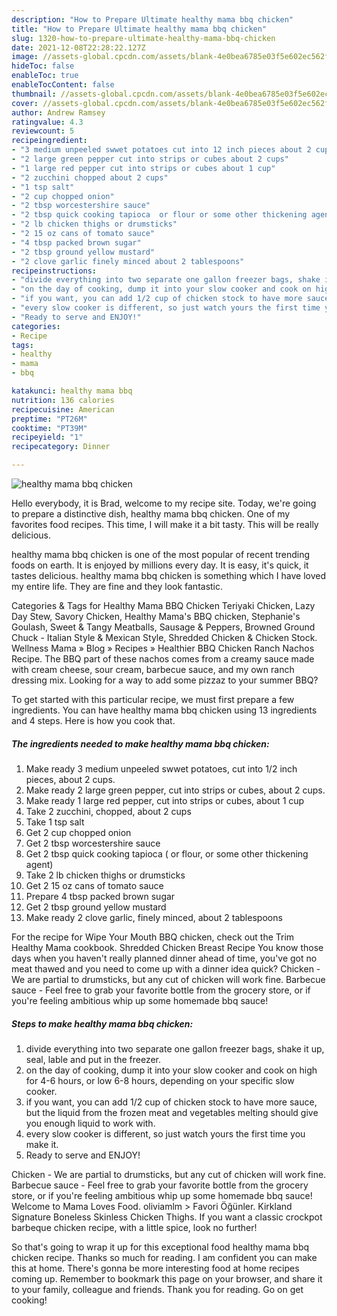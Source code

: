 ```yaml
---
description: "How to Prepare Ultimate healthy mama bbq chicken"
title: "How to Prepare Ultimate healthy mama bbq chicken"
slug: 1320-how-to-prepare-ultimate-healthy-mama-bbq-chicken
date: 2021-12-08T22:28:22.127Z
image: //assets-global.cpcdn.com/assets/blank-4e0bea6785e03f5e602ec562f230caae08da540cada707380b4fe1bbebba43da.png
hideToc: false
enableToc: true
enableTocContent: false
thumbnail: //assets-global.cpcdn.com/assets/blank-4e0bea6785e03f5e602ec562f230caae08da540cada707380b4fe1bbebba43da.png
cover: //assets-global.cpcdn.com/assets/blank-4e0bea6785e03f5e602ec562f230caae08da540cada707380b4fe1bbebba43da.png
author: Andrew Ramsey
ratingvalue: 4.3
reviewcount: 5
recipeingredient:
- "3 medium unpeeled swwet potatoes cut into 12 inch pieces about 2 cups"
- "2 large green pepper cut into strips or cubes about 2 cups"
- "1 large red pepper cut into strips or cubes about 1 cup"
- "2 zucchini chopped about 2 cups"
- "1 tsp salt"
- "2 cup chopped onion"
- "2 tbsp worcestershire sauce"
- "2 tbsp quick cooking tapioca  or flour or some other thickening agent"
- "2 lb chicken thighs or drumsticks"
- "2 15 oz cans of tomato sauce"
- "4 tbsp packed brown sugar"
- "2 tbsp ground yellow mustard"
- "2 clove garlic finely minced about 2 tablespoons"
recipeinstructions:
- "divide everything into two separate one gallon freezer bags, shake it up, seal, lable and put in the freezer."
- "on the day of cooking, dump it into your slow cooker and cook on high for 4-6 hours, or low 6-8 hours, depending on your specific slow cooker."
- "if you want, you can add 1/2 cup of chicken stock to have more sauce, but the liquid from the frozen meat and vegetables melting should give you enough liquid to work with."
- "every slow cooker is different, so just watch yours the first time you make it."
- "Ready to serve and ENJOY!"
categories:
- Recipe
tags:
- healthy
- mama
- bbq

katakunci: healthy mama bbq 
nutrition: 136 calories
recipecuisine: American
preptime: "PT26M"
cooktime: "PT39M"
recipeyield: "1"
recipecategory: Dinner

---
```



![healthy mama bbq chicken](//assets-global.cpcdn.com/assets/blank-4e0bea6785e03f5e602ec562f230caae08da540cada707380b4fe1bbebba43da.png)

Hello everybody, it is Brad, welcome to my recipe site. Today, we're going to prepare a distinctive dish, healthy mama bbq chicken. One of my favorites food recipes. This time, I will make it a bit tasty. This will be really delicious.

healthy mama bbq chicken is one of the most popular of recent trending foods on earth. It is enjoyed by millions every day. It is easy, it's quick, it tastes delicious. healthy mama bbq chicken is something which I have loved my entire life. They are fine and they look fantastic.

Categories &amp; Tags for Healthy Mama BBQ Chicken Teriyaki Chicken, Lazy Day Stew, Savory Chicken, Healthy Mama&#39;s BBQ chicken, Stephanie&#39;s Goulash, Sweet &amp; Tangy Meatballs, Sausage &amp; Peppers, Browned Ground Chuck - Italian Style &amp; Mexican Style, Shredded Chicken &amp; Chicken Stock. Wellness Mama » Blog » Recipes » Healthier BBQ Chicken Ranch Nachos Recipe. The BBQ part of these nachos comes from a creamy sauce made with cream cheese, sour cream, barbecue sauce, and my own ranch dressing mix. Looking for a way to add some pizzaz to your summer BBQ?


To get started with this particular recipe, we must first prepare a few ingredients. You can have healthy mama bbq chicken using 13 ingredients and 4 steps. Here is how you cook that.

<!--inarticleads1-->

##### The ingredients needed to make healthy mama bbq chicken:

1. Make ready 3 medium unpeeled swwet potatoes, cut into 1/2 inch pieces, about 2 cups.
1. Make ready 2 large green pepper, cut into strips or cubes, about 2 cups.
1. Make ready 1 large red pepper, cut into strips or cubes, about 1 cup
1. Take 2 zucchini, chopped, about 2 cups
1. Take 1 tsp salt
1. Get 2 cup chopped onion
1. Get 2 tbsp worcestershire sauce
1. Get 2 tbsp quick cooking tapioca ( or flour, or some other thickening agent)
1. Take 2 lb chicken thighs or drumsticks
1. Get 2 15 oz cans of tomato sauce
1. Prepare 4 tbsp packed brown sugar
1. Get 2 tbsp ground yellow mustard
1. Make ready 2 clove garlic, finely minced, about 2 tablespoons


For the recipe for Wipe Your Mouth BBQ chicken, check out the Trim Healthy Mama cookbook. Shredded Chicken Breast Recipe You know those days when you haven&#39;t really planned dinner ahead of time, you&#39;ve got no meat thawed and you need to come up with a dinner idea quick? Chicken - We are partial to drumsticks, but any cut of chicken will work fine. Barbecue sauce - Feel free to grab your favorite bottle from the grocery store, or if you&#39;re feeling ambitious whip up some homemade bbq sauce! 

<!--inarticleads2-->

##### Steps to make healthy mama bbq chicken:

1. divide everything into two separate one gallon freezer bags, shake it up, seal, lable and put in the freezer.
1. on the day of cooking, dump it into your slow cooker and cook on high for 4-6 hours, or low 6-8 hours, depending on your specific slow cooker.
1. if you want, you can add 1/2 cup of chicken stock to have more sauce, but the liquid from the frozen meat and vegetables melting should give you enough liquid to work with.
1. every slow cooker is different, so just watch yours the first time you make it.
1. Ready to serve and ENJOY!

Chicken - We are partial to drumsticks, but any cut of chicken will work fine. Barbecue sauce - Feel free to grab your favorite bottle from the grocery store, or if you&#39;re feeling ambitious whip up some homemade bbq sauce! Welcome to Mama Loves Food. oliviamlm &gt; Favori Öğünler. Kirkland Signature Boneless Skinless Chicken Thighs. If you want a classic crockpot barbeque chicken recipe, with a little spice, look no further! 

So that's going to wrap it up for this exceptional food healthy mama bbq chicken recipe. Thanks so much for reading. I am confident you can make this at home. There's gonna be more interesting food at home recipes coming up. Remember to bookmark this page on your browser, and share it to your family, colleague and friends. Thank you for reading. Go on get cooking!
